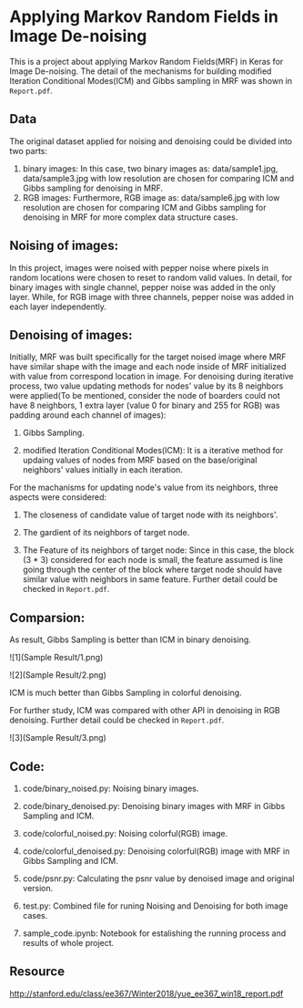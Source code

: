 # Applying Markov Random Fields in Image De-noising


This is a project about applying Markov Random Fields(MRF) in Keras for Image De-noising. The detail of the mechanisms for building modified Iteration Conditional Modes(ICM) and Gibbs sampling in MRF was shown in `Report.pdf`.

## Data

The original dataset applied for noising and denoising could be divided into two parts:
1. binary images:
In this case, two binary images as: data/sample1.jpg, data/sample3.jpg with low resolution are chosen for comparing ICM and Gibbs sampling for denoising in MRF.
2. RGB images:
Furthermore, RGB image as: data/sample6.jpg with low resolution are chosen for comparing ICM and Gibbs sampling for denoising in MRF for more complex data structure cases.


## Noising of images:
In this project, images were noised with pepper noise where pixels in random locations were chosen to reset to random valid values. In detail, for binary images with single channel, pepper noise was added in the only layer. While, for RGB image with three channels, pepper noise was added in each layer independently.

## Denoising of images:
Initially, MRF was built specifically for the target noised image where MRF have similar shape with the image and each node inside of MRF initialized with value from correspond location in image. For denoising during iterative process, two value updating methods for nodes' value by its 8 neighbors were applied(To be mentioned, consider the node of boarders could not have 8 neighbors, 1 extra layer (value 0 for binary and 255 for RGB) was padding around each channel of images):

1. Gibbs Sampling.

2. modified Iteration Conditional Modes(ICM): It is a iterative method for updaing values of nodes from MRF based on the base/original neighbors' values initially in each iteration.

For the machanisms for updating node's value from its neighbors, three aspects were considered:

1. The closeness of candidate value of target node with its neighbors'.

2. The gardient of its neighbors of target node.

3. The Feature of its neighbors of target node: Since in this case, the block (3 * 3) considered for each node is small, the feature assumed is line going through the center of the block where target node should have similar value with neighbors in same feature. Further detail could be checked in `Report.pdf`.

## Comparsion:
As result, Gibbs Sampling is better than ICM in binary denoising. 

![1](Sample Result/1.png)

![2](Sample Result/2.png)

ICM is much better than Gibbs Sampling in colorful denoising. 

For further study, ICM was compared with other API in denoising in RGB denoising. Further detail could be checked in `Report.pdf`.

![3](Sample Result/3.png)

## Code:

1. code/binary_noised.py: Noising binary images.

2. code/binary_denoised.py: Denoising binary images with MRF in Gibbs Sampling and ICM.

3. code/colorful_noised.py: Noising colorful(RGB) image.

4. code/colorful_denoised.py: Denoising colorful(RGB) image with MRF in Gibbs Sampling and ICM.

5. code/psnr.py: Calculating the psnr value by denoised image and original version.

6. test.py: Combined file for runing Noising and Denoising for both image cases.

7. sample_code.ipynb: Notebook for estalishing the running process and results of whole project.


## Resource
http://stanford.edu/class/ee367/Winter2018/yue_ee367_win18_report.pdf
